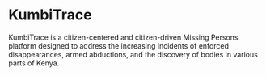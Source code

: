 # KumbiTrace
KumbiTrace is a citizen-centered and citizen-driven Missing Persons platform designed to address the increasing incidents of enforced disappearances, armed abductions, and the discovery of bodies in various parts of Kenya.
